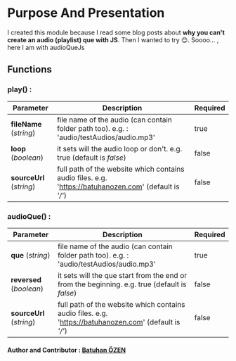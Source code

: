 # Purpose And Presentation
I created this module because I read some blog posts about **why you can't create an audio (playlist) que with JS**. Then I wanted to try 😊.
Soooo... , here I am with audioQueJs
## Functions
### play() :
| Parameter   | Description | Required    |
| ----------- | ----------- | ----------- |
|**fileName** (*string*)| file name of the audio (can contain folder path too). e.g. : 'audio/testAudios/audio.mp3'|true|
|**loop** (*boolean*)| it sets will the audio loop or don't. e.g. true (default is *false*)|false|
|**sourceUrl** (*string*)| full path of the website which contains audio files. e.g. 'https://batuhanozen.com' (default is *'/'*)|false|
### audioQue() :
| Parameter   | Description | Required    |
| ----------- | ----------- | ----------- |
|**que** (*string*)| file name of the audio (can contain folder path too). e.g. : 'audio/testAudios/audio.mp3'|true|
|**reversed** (*boolean*)| it sets will the que start from the end or from the beginning. e.g. true (default is *false*)|false|
|**sourceUrl** (*string*)| full path of the website which contains audio files. e.g. 'https://batuhanozen.com' (default is *'/'*)|false|

#### Author and Contributor : [Batuhan ÖZEN](https://batuhanozen.com)